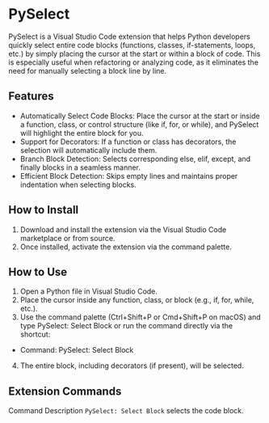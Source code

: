 # PySelect

PySelect is a Visual Studio Code extension that helps Python developers quickly select entire code blocks (functions, classes, if-statements, loops, etc.) by simply placing the cursor at the start or within a block of code. This is especially useful when refactoring or analyzing code, as it eliminates the need for manually selecting a block line by line.

## Features

- Automatically Select Code Blocks: Place the cursor at the start or inside a function, class, or control structure (like if, for, or while), and PySelect will highlight the entire block for you.
- Support for Decorators: If a function or class has decorators, the selection will automatically include them.
- Branch Block Detection: Selects corresponding else, elif, except, and finally blocks in a seamless manner.
- Efficient Block Detection: Skips empty lines and maintains proper indentation when selecting blocks.

## How to Install

1. Download and install the extension via the Visual Studio Code marketplace or from source.
2. Once installed, activate the extension via the command palette.

## How to Use

1.	Open a Python file in Visual Studio Code.
2.	Place the cursor inside any function, class, or block (e.g., if, for, while, etc.).
3.	Use the command palette (Ctrl+Shift+P or Cmd+Shift+P on macOS) and type PySelect: Select Block or run the command directly via the shortcut:
- Command: PySelect: Select Block
4.	The entire block, including decorators (if present), will be selected.

## Extension Commands
Command	Description
`PySelect: Select Block` selects the code block.